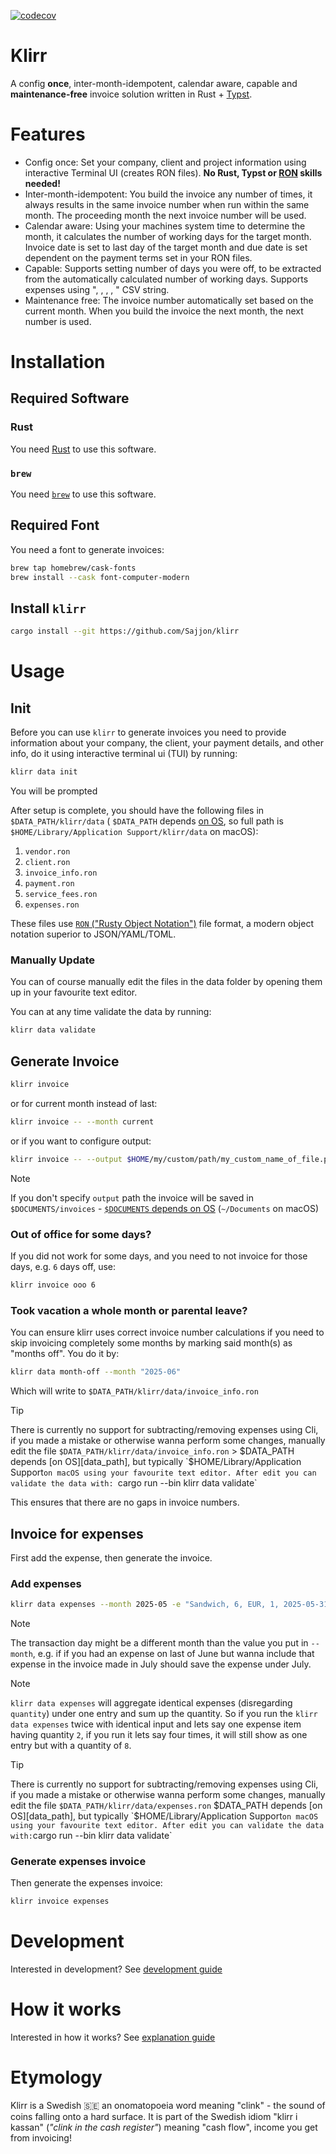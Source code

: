 [![codecov](https://codecov.io/gh/Sajjon/klirr/graph/badge.svg?token=HG6N5QPYPH)](https://codecov.io/gh/Sajjon/klirr)

# Klirr

A config **once**, inter-month-idempotent, calendar aware, capable and **maintenance-free** invoice solution written in Rust + [Typst](https://github.com/typst/typst).

# Features

-   Config once: Set your company, client and project information using interactive Terminal UI (creates RON files). **No Rust, Typst or [RON][ron] skills needed!**
-   Inter-month-idempotent: You build the invoice any number of times, it always results in the same invoice number when run within the same month. The proceeding month the next invoice number will be used.
-   Calendar aware: Using your machines system time to determine the month, it calculates the number of working days for the target month. Invoice date is set to last day of the target month and due date is set dependent on the payment terms set in your RON files.
-   Capable: Supports setting number of days you were off, to be extracted from the automatically calculated number of working days. Supports expenses using "<PRODUCT>, <COST>, <CURRENCY>, <QUANTITY>, <DATE>" CSV string.
-   Maintenance free: The invoice number automatically set based on the current month. When you build the invoice the next month, the next number is used.

# Installation

## Required Software

### Rust

You need [Rust](https://www.rust-lang.org/tools/install) to use this software.

### `brew`

You need [`brew`](https://brew.sh/) to use this software.

## Required Font

You need a font to generate invoices:

```bash
brew tap homebrew/cask-fonts
brew install --cask font-computer-modern
```

## Install `klirr`

```bash
cargo install --git https://github.com/Sajjon/klirr
```

# Usage

## Init

Before you can use `klirr` to generate invoices you need to provide information about your company, the client, your payment details, and other info, do it using interactive terminal ui (TUI) by running:

```bash
klirr data init
```

You will be prompted

After setup is complete, you should have the following files in `$DATA_PATH/klirr/data` (
`$DATA_PATH` depends [on OS][data_path], so full path is `$HOME/Library/Application Support/klirr/data` on macOS):

1. `vendor.ron`
1. `client.ron`
1. `invoice_info.ron`
1. `payment.ron`
1. `service_fees.ron`
1. `expenses.ron`

These files use [`RON` ("Rusty Object Notation")][ron] file format, a modern object notation superior to JSON/YAML/TOML.

### Manually Update

You can of course manually edit the files in the data folder by opening them up in your favourite text editor.

You can at any time validate the data by running:

```bash
klirr data validate
```

## Generate Invoice

```bash
klirr invoice
```

or for current month instead of last:

```bash
klirr invoice -- --month current
```

or if you want to configure output:

```bash
klirr invoice -- --output $HOME/my/custom/path/my_custom_name_of_file.pdf
```

> [!NOTE]
> If you don't specify `output` path the invoice will be saved in
> `$DOCUMENTS/invoices` - [`$DOCUMENTS` depends on OS](https://docs.rs/dirs-next/latest/dirs_next/fn.document_dir.html) (`~/Documents` on macOS)

### Out of office for some days?

If you did not work for some days, and you need to not invoice for those days, e.g. `6` days off, use:

```bash
klirr invoice ooo 6
```

### Took vacation a whole month or parental leave?

You can ensure klirr uses correct invoice number calculations if you need to skip invoicing completely some months by marking said month(s) as "months off". You do it by:

```bash
klirr data month-off --month "2025-06"
```

Which will write to `$DATA_PATH/klirr/data/invoice_info.ron`

> [!TIP]
> There is currently no support for subtracting/removing expenses using Cli, if you made a mistake
> or otherwise wanna perform some changes, manually edit the file `$DATA_PATH/klirr/data/invoice_info.ron` > $DATA_PATH depends [on OS][data_path], but
> typically `$HOME/Library/Application Support` on macOS
> using your favourite text editor. After edit you can validate the data with: 
> `cargo run --bin klirr data validate`

This ensures that there are no gaps in invoice numbers.

## Invoice for expenses

First add the expense, then generate the invoice.

### Add expenses

```bash
klirr data expenses --month 2025-05 -e "Sandwich, 6, EUR, 1, 2025-05-31" -e "Lunch, 11, GBP, 2, 2025-05-31"
```

> [!NOTE]
> The transaction day might be a different month than the value you put in `--month`, e.g. if
> if you had an expense on last of June but wanna include that expense in the invoice made in July
> should save the expense under July.

> [!NOTE] 
> `klirr data expenses` will aggregate identical expenses (disregarding `quantity`) under one entry and sum
> up the quantity. So if you run the `klirr data expenses` twice with identical input and lets say one expense
> item having quantity `2`, if you run it lets say four times, it will still show as one entry but with a
> quantity of `8`.

> [!TIP]
> There is currently no support for subtracting/removing expenses using Cli, if you made a mistake
> or otherwise wanna perform some changes, manually edit the file `$DATA_PATH/klirr/data/expenses.ron`
> $DATA_PATH depends [on OS][data_path], but
> typically `$HOME/Library/Application Support` on macOS
> using your favourite text editor. After edit you can validate the data with:
> `cargo run --bin klirr data validate`

### Generate expenses invoice

Then generate the expenses invoice:

```bash
klirr invoice expenses
```

# Development

Interested in development? See [development guide](DEVELOPMENT.md)

# How it works

Interested in how it works? See [explanation guide](HOW_IT_WORKS.md)

# Etymology

Klirr is a Swedish 🇸🇪 an onomatopoeia word meaning "clink" - the sound of coins falling onto a hard surface. It is part of the Swedish idiom "klirr i kassan" (_"clink in the cash register"_) meaning "cash flow", income you get from invoicing!

[ron]: https://github.com/ron-rs/ron
[data_path]: https://docs.rs/dirs-next/latest/dirs_next/fn.data_local_dir.html
